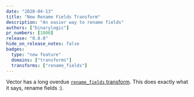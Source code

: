 ```yaml
---
date: "2020-04-13"
title: "New Rename Fields Transform"
description: "An easier way to rename fields"
authors: ["binarylogic"]
pr_numbers: [1800]
release: "0.8.0"
hide_on_release_notes: false
badges:
  type: "new feature"
  domains: ["transforms"]
  transforms: ["rename_fields"]
---
```


Vector has a long overdue [`rename_fields` transform][docs.transforms.remap].
This does exactly what it says, rename fields :).

[docs.transforms.remap]: /docs/reference/configuration/transforms/remap
